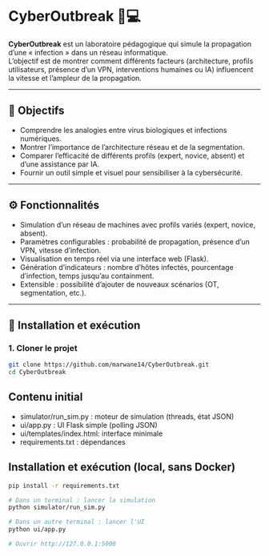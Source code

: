 # CyberOutbreak 🦠💻

**CyberOutbreak** est un laboratoire pédagogique qui simule la propagation d’une « infection » dans un réseau informatique.  
L’objectif est de montrer comment différents facteurs (architecture, profils utilisateurs, présence d’un VPN, interventions humaines ou IA) influencent la vitesse et l’ampleur de la propagation.

---

## 🎯 Objectifs
- Comprendre les analogies entre virus biologiques et infections numériques.  
- Montrer l’importance de l’architecture réseau et de la segmentation.  
- Comparer l’efficacité de différents profils (expert, novice, absent) et d’une assistance par IA.  
- Fournir un outil simple et visuel pour sensibiliser à la cybersécurité.

---

## ⚙️ Fonctionnalités
- Simulation d’un réseau de machines avec profils variés (expert, novice, absent).  
- Paramètres configurables : probabilité de propagation, présence d’un VPN, vitesse d’infection.  
- Visualisation en temps réel via une interface web (Flask).  
- Génération d’indicateurs : nombre d’hôtes infectés, pourcentage d’infection, temps jusqu’au containment.  
- Extensible : possibilité d’ajouter de nouveaux scénarios (OT, segmentation, etc.).

---

## 🚀 Installation et exécution

### 1. Cloner le projet
```bash
git clone https://github.com/marwane14/CyberOutbreak.git
cd CyberOutbreak
```

Contenu initial
--------------
- simulator/run_sim.py   : moteur de simulation (threads, état JSON)
- ui/app.py              : UI Flask simple (polling JSON)
- ui/templates/index.html: interface minimale
- requirements.txt       : dépendances

Installation et exécution (local, sans Docker)
---------------------------------------------
```bash
pip install -r requirements.txt

# Dans un terminal : lancer la simulation
python simulator/run_sim.py

# Dans un autre terminal : lancer l'UI
python ui/app.py

# Ouvrir http://127.0.0.1:5000
